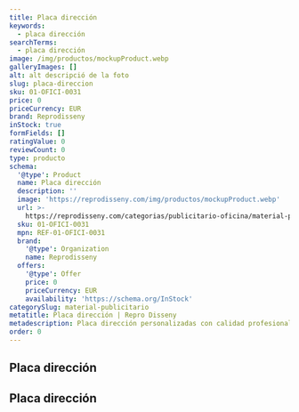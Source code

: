 ```yaml
---
title: Placa dirección
keywords:
  - placa dirección
searchTerms:
  - placa dirección
image: /img/productos/mockupProduct.webp
galleryImages: []
alt: alt descripció de la foto
slug: placa-direccion
sku: 01-OFICI-0031
price: 0
priceCurrency: EUR
brand: Reprodisseny
inStock: true
formFields: []
ratingValue: 0
reviewCount: 0
type: producto
schema:
  '@type': Product
  name: Placa dirección
  description: ''
  image: 'https://reprodisseny.com/img/productos/mockupProduct.webp'
  url: >-
    https://reprodisseny.com/categorias/publicitario-oficina/material-publicitario/placa-direccion
  sku: 01-OFICI-0031
  mpn: REF-01-OFICI-0031
  brand:
    '@type': Organization
    name: Reprodisseny
  offers:
    '@type': Offer
    price: 0
    priceCurrency: EUR
    availability: 'https://schema.org/InStock'
categorySlug: material-publicitario
metatitle: Placa dirección | Repro Disseny
metadescription: Placa dirección personalizadas con calidad profesional en Cataluña.
order: 0
---
```


## Placa dirección

## Placa dirección
